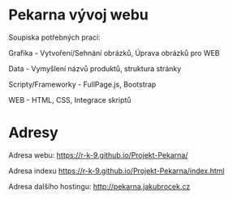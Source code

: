 # Pekarna vývoj webu
Soupiska potřebných prací:

Grafika - Vytvoření/Sehnání obrázků, Úprava obrázků pro WEB

Data - Vymyšlení názvů produktů, struktura stránky

Scripty/Frameworky - FullPage.js, Bootstrap

WEB - HTML, CSS, Integrace skriptů

# Adresy

Adresa webu:              https://r-k-9.github.io/Projekt-Pekarna/

Adresa indexu             https://r-k-9.github.io/Projekt-Pekarna/index.html

Adresa dalšího hostingu:  http://pekarna.jakubrocek.cz

